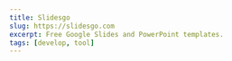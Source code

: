 ```yaml
---
title: Slidesgo
slug: https://slidesgo.com
excerpt: Free Google Slides and PowerPoint templates.
tags: [develop, tool]
---
```

